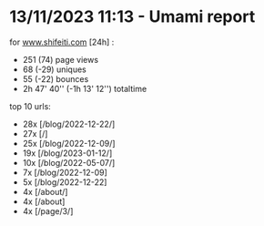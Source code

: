 # 13/11/2023 11:13 - Umami report
for www.shifeiti.com [24h] :

 - 251 (74) page views
 - 68 (-29) uniques
 - 55 (-22) bounces
 - 2h 47' 40'' (-1h 13' 12'') totaltime


top 10 urls:
 - 28x [/blog/2022-12-22/]
 - 27x [/]
 - 25x [/blog/2022-12-09/]
 - 19x [/blog/2023-01-12/]
 - 10x [/blog/2022-05-07/]
 - 7x [/blog/2022-12-09]
 - 5x [/blog/2022-12-22]
 - 4x [/about/]
 - 4x [/about]
 - 4x [/page/3/]


